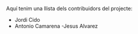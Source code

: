 Aquí tenim una llista dels contribuidors del projecte:

- Jordi Cido
- Antonio Camarena
-Jesus Alvarez

